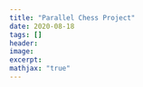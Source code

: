 ```yaml
---
title: "Parallel Chess Project"
date: 2020-08-18
tags: []
header: 
image:
excerpt:
mathjax: "true"
---
```

